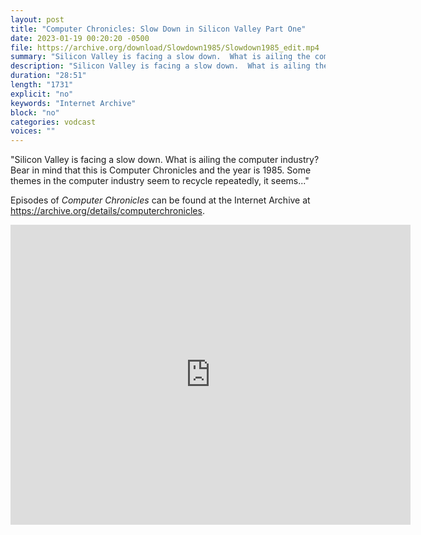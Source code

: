 ```yaml
---
layout: post
title: "Computer Chronicles: Slow Down in Silicon Valley Part One"
date: 2023-01-19 00:20:20 -0500
file: https://archive.org/download/Slowdown1985/Slowdown1985_edit.mp4
summary: "Silicon Valley is facing a slow down.  What is ailing the computer industry?  Bear in mind that this is Computer Chronicles and the year is 1985.  Some themes in the computer industry seem to recycle repeatedly, it seems..."
description: "Silicon Valley is facing a slow down.  What is ailing the computer industry?  Bear in mind that this is Computer Chronicles and the year is 1985.  Some themes in the computer industry seem to recycle repeatedly, it seems..."
duration: "28:51"
length: "1731"
explicit: "no" 
keywords: "Internet Archive"
block: "no" 
categories: vodcast
voices: ""
---
```


"Silicon Valley is facing a slow down.  What is ailing the computer industry?  Bear in mind that this is Computer Chronicles and the year is 1985.  Some themes in the computer industry seem to recycle repeatedly, it seems..."

Episodes of *Computer Chronicles* can be found at the Internet Archive at <https://archive.org/details/computerchronicles>.

<iframe src="https://archive.org/embed/Slowdown1985" width="640" height="480" frameborder="0" webkitallowfullscreen="true" mozallowfullscreen="true" allowfullscreen></iframe>
